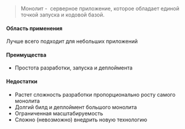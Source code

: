 > Монолит -  серверное приложение, которое обладает единой точкой запуска и кодовой базой.
#### Область применения
Лучше всего подходит для небольших приложений
#### Преимущества
- Простота разработки, запуска и деплоймента

#### Недостатки
- Растет сложность разработки пропорционально росту самого монолита
- Долгий билд и деплоймент большого монолита
- Ограниченная масштабируемость
- Сложно (невозможно) внедрить новую технологию